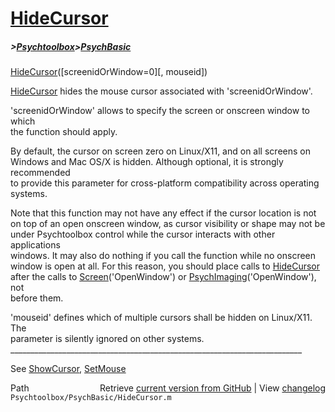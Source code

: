 # [HideCursor](HideCursor)
##### >[Psychtoolbox](Psychtoolbox)>[PsychBasic](PsychBasic)

[HideCursor](HideCursor)([screenidOrWindow=0][, mouseid])  
  
[HideCursor](HideCursor) hides the mouse cursor associated with 'screenidOrWindow'.  
  
'screenidOrWindow' allows to specify the screen or onscreen window to which  
the function should apply.  
  
By default, the cursor on screen zero on Linux/X11, and on all screens on  
Windows and Mac OS/X is hidden. Although optional, it is strongly recommended  
to provide this parameter for cross-platform compatibility across operating  
systems.  
  
Note that this function may not have any effect if the cursor location is not  
on top of an open onscreen window, as cursor visibility or shape may not be  
under Psychtoolbox control while the cursor interacts with other applications  
windows. It may also do nothing if you call the function while no onscreen  
window is open at all. For this reason, you should place calls to [HideCursor](HideCursor)  
after the calls to [Screen](Screen)('OpenWindow') or [PsychImaging](PsychImaging)('OpenWindow'), not  
before them.  
  
'mouseid' defines which of multiple cursors shall be hidden on Linux/X11. The  
parameter is silently ignored on other systems.  
\_\_\_\_\_\_\_\_\_\_\_\_\_\_\_\_\_\_\_\_\_\_\_\_\_\_\_\_\_\_\_\_\_\_\_\_\_\_\_\_\_\_\_\_\_\_\_\_\_\_\_\_\_\_\_\_\_\_\_\_\_\_\_\_\_\_\_\_\_\_\_\_\_  
  
See [ShowCursor](ShowCursor), [SetMouse](SetMouse)  




<div class="code_header" style="text-align:right;">
  <span style="float:left;">Path&nbsp;&nbsp;</span> <span class="counter">Retrieve <a href=
  "https://raw.github.com/Psychtoolbox-3/Psychtoolbox-3/beta/Psychtoolbox/PsychBasic/HideCursor.m">current version from GitHub</a> | View <a href=
  "https://github.com/Psychtoolbox-3/Psychtoolbox-3/commits/beta/Psychtoolbox/PsychBasic/HideCursor.m">changelog</a></span>
</div>
<div class="code">
  <code>Psychtoolbox/PsychBasic/HideCursor.m</code>
</div>

